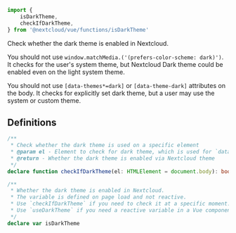 <!--
  - SPDX-FileCopyrightText: 2024 Nextcloud GmbH and Nextcloud contributors
  - SPDX-License-Identifier: AGPL-3.0-or-later
-->

```ts static
import {
    isDarkTheme,
    checkIfDarkTheme,
} from '@nextcloud/vue/functions/isDarkTheme'
```

Check whether the dark theme is enabled in Nextcloud. 

You should not use `window.matchMedia.('(prefers-color-scheme: dark)')`. It checks for the user's system theme, but Nextcloud Dark theme could be enabled even on the light system theme.

You should not use `[data-themes*=dark]` or `[data-theme-dark]` attributes on the body. It checks for explicitly set dark theme, but a user may use the system or custom theme.

## Definitions

```ts static
/**
 * Check whether the dark theme is used on a specific element
 * @param el - Element to check for dark theme, which is used for `data-theme-*` checking (default is `document.body`)
 * @return - Whether the dark theme is enabled via Nextcloud theme
 */
declare function checkIfDarkTheme(el: HTMLElement = document.body): boolean;

/**
 * Whether the dark theme is enabled in Nextcloud.
 * The variable is defined on page load and not reactive.
 * Use `checkIfDarkTheme` if you need to check it at a specific moment.
 * Use `useDarkTheme` if you need a reactive variable in a Vue component.
 */
declare var isDarkTheme
```
